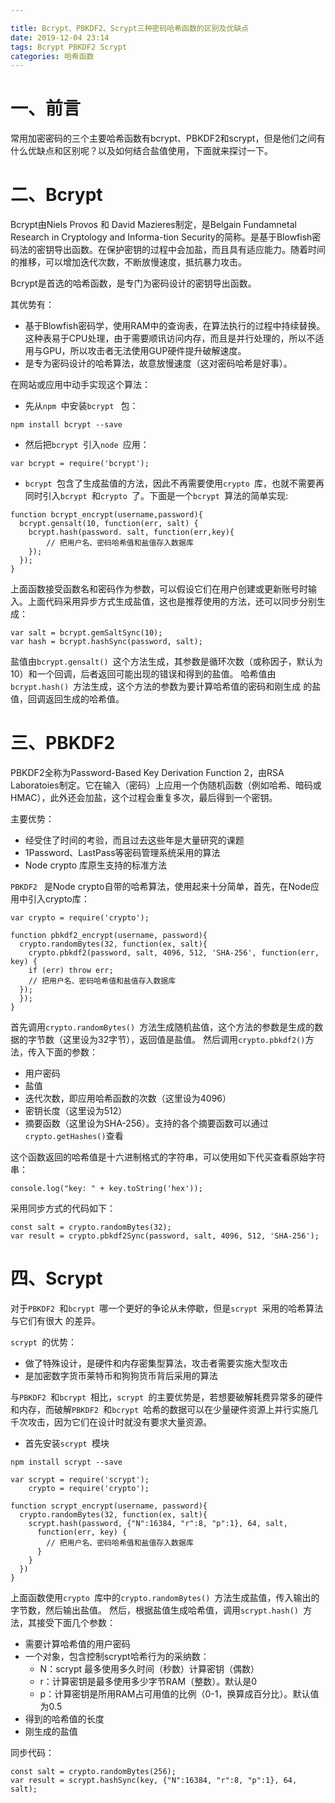 ```yaml
---

title: Bcrypt、PBKDF2、Scrypt三种密码哈希函数的区别及优缺点
date: 2019-12-04 23:14
tags: Bcrypt PBKDF2 Scrypt 
categories: 哈希函数
---
```


# 一、前言

常用加密密码的三个主要哈希函数有bcrypt、PBKDF2和scrypt，但是他们之间有什么优缺点和区别呢？以及如何结合盐值使用，下面就来探讨一下。

# 二、Bcrypt

Bcrypt由Niels Provos 和 David Mazieres制定，是Belgain Fundamnetal Research in Cryptology and Informa-tion Security的简称。是基于Blowfish密码法的密钥导出函数。在保护密钥的过程中会加盐，而且具有适应能力。随着时间的推移，可以增加迭代次数，不断放慢速度，抵抗暴力攻击。

Bcrypt是首选的哈希函数，是专门为密码设计的密钥导出函数。

其优势有：
- 基于Blowfish密码学，使用RAM中的查询表，在算法执行的过程中持续替换。这种表易于CPU处理，由于需要顺讯访问内存，而且是并行处理的，所以不适用与GPU，所以攻击者无法使用GUP硬件提升破解速度。
- 是专为密码设计的哈希算法，故意放慢速度（这对密码哈希是好事）。

<!--more-->

在网站或应用中动手实现这个算法：

- 先从`npm `中安装`bcrypt ` 包：

```
npm install bcrypt --save
```

- 然后把`bcrypt `引入`node `应用：

```
var bcrypt = require('bcrypt');
```

- `bcrypt `包含了生成盐值的方法，因此不再需要使用`crypto `库，也就不需要再同时引入`bcrypt `和`crypto `了。下面是一个`bcrypt `算法的简单实现:

```
function bcrypt_encrypt(username,password){
  bcrypt.gensalt(10, function(err, salt) {
    bcrypt.hash(password. salt, function(err,key){
        // 把用户名、密码哈希值和盐值存入数据库
    });
  });
}
```

上面函数接受函数名和密码作为参数，可以假设它们在用户创建或更新账号时输入。上面代码采用异步方式生成盐值，这也是推荐使用的方法，还可以同步分别生成：

```
var salt = bcrypt.gemSaltSync(10);
var hash = bcrypt.hashSync(password, salt);
```

盐值由`bcrypt.gensalt() `这个方法生成，其参数是循环次数（或称因子，默认为10）和一个回调，后者返回可能出现的错误和得到的盐值。
哈希值由`bcrypt.hash() `方法生成，这个方法的参数为要计算哈希值的密码和刚生成 的盐值，回调返回生成的哈希值。

# 三、PBKDF2

PBKDF2全称为Password-Based Key Derivation Function 2，由RSA Laboratoies制定。它在输入（密码）上应用一个伪随机函数（例如哈希、暗码或HMAC），此外还会加盐，这个过程会重复多次，最后得到一个密钥。

主要优势：
- 经受住了时间的考验，而且过去这些年是大量研究的课题
- 1Password、LastPass等密码管理系统采用的算法
- Node crypto 库原生支持的标准方法

`PBKDF2 ` 是Node crypto自带的哈希算法，使用起来十分简单，首先，在Node应用中引入crypto库：

```
var crypto = require('crypto');

function pbkdf2_encrypt(username, password){
  crypto.randomBytes(32, function(ex, salt){
    crypto.pbkdf2(password, salt, 4096, 512, 'SHA-256', function(err, key) {
    if (err) throw err;
    // 把用户名、密码哈希值和盐值存入数据库
  });
  });
}
```

首先调用`crypto.randomBytes() `方法生成随机盐值，这个方法的参数是生成的数据的字节数（这里设为32字节），返回值是盐值。
然后调用`crypto.pbkdf2()`方法，传入下面的参数：
- 用户密码
- 盐值
- 迭代次数，即应用哈希函数的次数（这里设为4096）
- 密钥长度（这里设为512）
- 摘要函数（这里设为SHA-256）。支持的各个摘要函数可以通过`crypto.getHashes()`查看

这个函数返回的哈希值是十六进制格式的字符串，可以使用如下代买查看原始字符串：

```
console.log("key: " + key.toString('hex'));
```
采用同步方式的代码如下：

```
const salt = crypto.randomBytes(32);
var result = crypto.pbkdf2Sync(password, salt, 4096, 512, 'SHA-256');
```

# 四、Scrypt

对于`PBKDF2 `和`bcrypt `哪一个更好的争论从未停歇，但是`scrypt `采用的哈希算法与它们有很大 的差异。

`scrypt `的优势：
- 做了特殊设计，是硬件和内存密集型算法，攻击者需要实施大型攻击
- 是加密数字货币莱特币和狗狗货币背后采用的算法

与`PBKDF2 `和`bcrypt `相比，`scrypt `的主要优势是，若想要破解耗费异常多的硬件和内存，而破解`PBKDF2 `和`bcrypt `哈希的数据可以在少量硬件资源上并行实施几千次攻击，因为它们在设计时就没有要求大量资源。
- 首先安装`scrypt `模块

```
npm install scrypt --save
```

```
var scrypt = require('scrypt');
    crypto = require('crypto');

function scrypt_encrypt(username, password){
  crypto.randomBytes(32, function(ex, salt){
    scrypt.hash(password, {"N":16384, "r":8, "p":1}, 64, salt,
      function(err, key) {
        // 把用户名、密码哈希值和盐值存入数据库
      }
    }
  })
}
```
上面函数使用`crypto `库中的`crypto.randomBytes() `方法生成盐值，传入输出的字节数，然后输出盐值。
然后，根据盐值生成哈希值，调用`scrypt.hash() `方法，其接受下面几个参数：

- 需要计算哈希值的用户密码
- 一个对象，包含控制scrypt哈希行为的采纳数：
  - N：scrypt 最多使用多久时间（秒数）计算密钥（偶数）
  - r：计算密钥是最多使用多少字节RAM（整数）。默认是0
  - p：计算密钥是所用RAM占可用值的比例（0-1，换算成百分比）。默认值为0.5
- 得到的哈希值的长度
- 刚生成的盐值

同步代码：

```
const salt = crypto.randomBytes(256);
var result = scrypt.hashSync(key, {"N":16384, "r":8, "p":1}, 64, salt);
```
